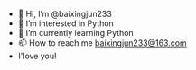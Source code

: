 - 👋 Hi, I’m @baixingjun233
- 👀 I’m interested in Python
- 🌱 I’m currently learning Python
- 📫 How to reach me baixingjun233@163.com
- I'love you!

<!---
baixingjun233/baixingjun233 is a ✨ special ✨ repository because its `README.md` (this file) appears on your GitHub profile.
You can click the Preview link to take a look at your changes.
--->
